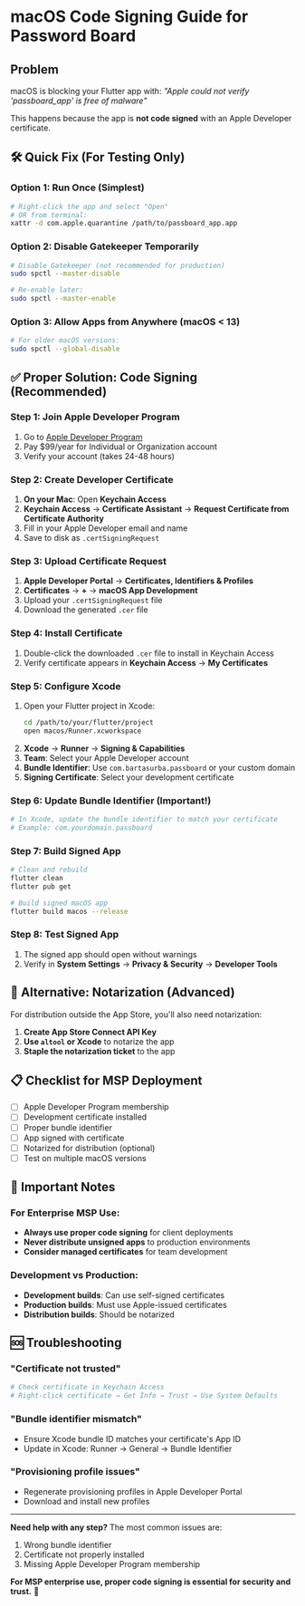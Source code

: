 # macOS Code Signing Guide for Password Board

## Problem
macOS is blocking your Flutter app with: *"Apple could not verify 'passboard_app' is free of malware"*

This happens because the app is **not code signed** with an Apple Developer certificate.

## 🛠️ Quick Fix (For Testing Only)

### Option 1: Run Once (Simplest)
```bash
# Right-click the app and select "Open"
# OR from terminal:
xattr -d com.apple.quarantine /path/to/passboard_app.app
```

### Option 2: Disable Gatekeeper Temporarily
```bash
# Disable Gatekeeper (not recommended for production)
sudo spctl --master-disable

# Re-enable later:
sudo spctl --master-enable
```

### Option 3: Allow Apps from Anywhere (macOS < 13)
```bash
# For older macOS versions:
sudo spctl --global-disable
```

## ✅ Proper Solution: Code Signing (Recommended)

### Step 1: Join Apple Developer Program
1. Go to [Apple Developer Program](https://developer.apple.com/programs/)
2. Pay $99/year for Individual or Organization account
3. Verify your account (takes 24-48 hours)

### Step 2: Create Developer Certificate
1. **On your Mac**: Open **Keychain Access**
2. **Keychain Access** → **Certificate Assistant** → **Request Certificate from Certificate Authority**
3. Fill in your Apple Developer email and name
4. Save to disk as `.certSigningRequest`

### Step 3: Upload Certificate Request
1. **Apple Developer Portal** → **Certificates, Identifiers & Profiles**
2. **Certificates** → **+** → **macOS App Development**
3. Upload your `.certSigningRequest` file
4. Download the generated `.cer` file

### Step 4: Install Certificate
1. Double-click the downloaded `.cer` file to install in Keychain Access
2. Verify certificate appears in **Keychain Access** → **My Certificates**

### Step 5: Configure Xcode
1. Open your Flutter project in Xcode:
   ```bash
   cd /path/to/your/flutter/project
   open macos/Runner.xcworkspace
   ```
2. **Xcode** → **Runner** → **Signing & Capabilities**
3. **Team**: Select your Apple Developer account
4. **Bundle Identifier**: Use `com.bartasurba.passboard` or your custom domain
5. **Signing Certificate**: Select your development certificate

### Step 6: Update Bundle Identifier (Important!)
```bash
# In Xcode, update the bundle identifier to match your certificate
# Example: com.yourdomain.passboard
```

### Step 7: Build Signed App
```bash
# Clean and rebuild
flutter clean
flutter pub get

# Build signed macOS app
flutter build macos --release
```

### Step 8: Test Signed App
1. The signed app should open without warnings
2. Verify in **System Settings** → **Privacy & Security** → **Developer Tools**

## 🔧 Alternative: Notarization (Advanced)

For distribution outside the App Store, you'll also need notarization:

1. **Create App Store Connect API Key**
2. **Use `altool` or Xcode** to notarize the app
3. **Staple the notarization ticket** to the app

## 📋 Checklist for MSP Deployment

- [ ] Apple Developer Program membership
- [ ] Development certificate installed
- [ ] Proper bundle identifier
- [ ] App signed with certificate
- [ ] Notarized for distribution (optional)
- [ ] Test on multiple macOS versions

## 🚨 Important Notes

### For Enterprise MSP Use:
- **Always use proper code signing** for client deployments
- **Never distribute unsigned apps** to production environments
- **Consider managed certificates** for team development

### Development vs Production:
- **Development builds**: Can use self-signed certificates
- **Production builds**: Must use Apple-issued certificates
- **Distribution builds**: Should be notarized

## 🆘 Troubleshooting

### "Certificate not trusted"
```bash
# Check certificate in Keychain Access
# Right-click certificate → Get Info → Trust → Use System Defaults
```

### "Bundle identifier mismatch"
- Ensure Xcode bundle ID matches your certificate's App ID
- Update in Xcode: Runner → General → Bundle Identifier

### "Provisioning profile issues"
- Regenerate provisioning profiles in Apple Developer Portal
- Download and install new profiles

---

**Need help with any step?** The most common issues are:
1. Wrong bundle identifier
2. Certificate not properly installed
3. Missing Apple Developer Program membership

**For MSP enterprise use, proper code signing is essential for security and trust.** 🔐
